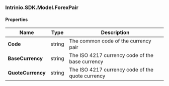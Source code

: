 [//]: # (CLASS:Intrinio.SDK.Model.ForexPair)

[//]: # (KIND:object)

### Intrinio.SDK.Model.ForexPair
#### Properties

[//]: # (START_DEFINITION)

Name | Type | Description
------------ | ------------- | -------------
**Code** | string | The common code of the currency pair &nbsp;
**BaseCurrency** | string | The ISO 4217 currency code of the base currency &nbsp;
**QuoteCurrency** | string | The ISO 4217 currency code of the quote currency &nbsp;

[//]: # (END_DEFINITION)


